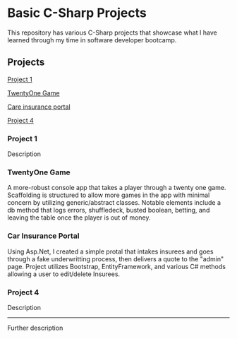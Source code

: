 # Basic C-Sharp Projects
 
This repository has various C-Sharp projects that showcase what I have learned through my time in software developer bootcamp. 


## Projects

[Project 1](https://github.com/samjac0/Basic-C-Sharp-Projects/edit/main/README.md)

[TwentyOne Game](https://github.com/samjac0/Basic-C-Sharp-Projects/tree/main/Console%20apps/TwentyOne(game))

[Care insurance portal](https://github.com/samjac0/Basic-C-Sharp-Projects/tree/main/Asp.Net%20Core%20%26%20Web/CarInsurance%20Project)

[Project 4](https://github.com/samjac0/Basic-C-Sharp-Projects/edit/main/README.md)


### Project 1
Description

### TwentyOne Game
A more-robust console app that takes a player through a twenty one game. Scaffolding is structured to allow more games in the app with minimal concern by utilizing generic/abstract classes. Notable elements include a db method that logs errors, shuffledeck, busted boolean, betting, and leaving the table once the player is out of money.

### Car Insurance Portal
Using Asp.Net, I created a simple protal that intakes insurees and goes through a fake underwritting process, then delivers a quote to the "admin" page. Project utilizes Bootstrap, EntityFramework, and various C# methods allowing a user to edit/delete Insurees. 

### Project 4
Description

________________________________________________
Further description
